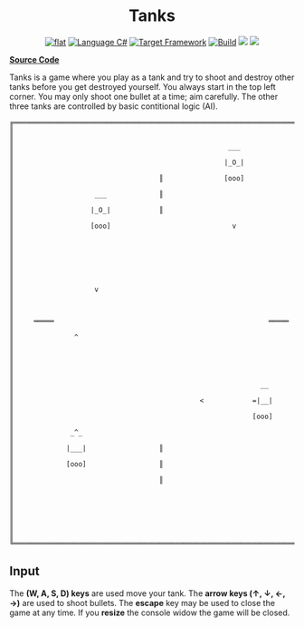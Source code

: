 <h1 align="center">
	Tanks
</h1>

<p align="center">
	<a href="https://github.com/ZacharyPatten/dotnet-console-games" alt="GitHub repo"><img alt="flat" src="https://img.shields.io/badge/github-repo-black?logo=github&amp;style=flat"></a>
	<a href="https://docs.microsoft.com/en-us/dotnet/csharp/" alt="GitHub repo"><img alt="Language C#" src="https://img.shields.io/badge/language-C%23-%23178600"></a>
	<a href="https://dotnet.microsoft.com/download"><img src="https://img.shields.io/badge/dynamic/xml?color=%23512bd4&label=target&query=%2F%2FTargetFramework%5B1%5D&url=https%3A%2F%2Fraw.githubusercontent.com%2FZacharyPatten%2Fdotnet-console-games%2Fmaster%2FProjects%2FTanks%2FTanks.csproj&logo=.net" title="Target Framework" alt="Target Framework"></a>
	<a href="https://github.com/ZacharyPatten/dotnet-console-games/actions"><img src="https://github.com/ZacharyPatten/dotnet-console-games/workflows/Tanks%20Build/badge.svg" title="Goto Build" alt="Build"></a>
	<a href="https://discord.gg/4XbQbwF" alt="chat on Discord"><img src="https://img.shields.io/discord/557244925712924684?logo=discord" /></a>
	<a href="https://github.com/ZacharyPatten/dotnet-console-games/blob/master/LICENSE" alt="license"><img src="https://img.shields.io/badge/license-MIT-green.svg" /></a>
</p>

**[Source Code](Program.cs)**

Tanks is a game where you play as a tank and try to shoot and destroy other tanks before you get destroyed yourself. You always start in the top left corner. You may only shoot one bullet at a time; aim carefully. The other three tanks are controlled by basic contitional logic (AI).

```
╔═════════════════════════════════════════════════════════════════════════╗
║                                                                         ║
║                                                     ___                 ║
║                                                    |_O_|                ║
║                                    ║               [ooo]                ║
║                    ___             ║                                    ║
║                   |_O_|            ║                                    ║
║                   [ooo]                              v                  ║
║                                                                         ║
║                                                                         ║
║                                                                         ║
║                    v                                                    ║
║                                                                         ║
║     ═════                                                     ═════     ║
║               ^                                                         ║
║                                                                         ║
║                                                                         ║
║                                                             __          ║
║                                              <            =|__|         ║
║                                                           [ooo]         ║
║              _^_                                                        ║
║             |___|                  ║                                    ║
║             [ooo]                  ║                                    ║
║                                    ║                                    ║
║                                                                         ║
║                                                                         ║
║                                                                         ║
╚═════════════════════════════════════════════════════════════════════════╝
```

## Input

The **(W, A, S, D) keys** are used move your tank. The **arrow keys (↑, ↓, ←, →)** are used to shoot bullets. The **escape** key may be used to close the game at any time. If you **resize** the console widow the game will be closed.
